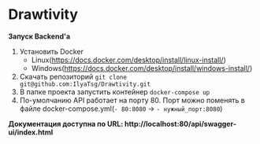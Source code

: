 # Drawtivity
**Запуск Backend'а**
1. Установить Docker
     - Linux(https://docs.docker.com/desktop/install/linux-install/)
     - Windows(https://docs.docker.com/desktop/install/windows-install/)
2. Скачать репозиторий `git clone git@github.com:IlyaTsg/Drawtivity.git`
3. В папке проекта запустить контейнер `docker-compose up`
4. По-умолчанию API работает на порту 80. Порт можно поменять в файле docker-compose.yml(`- 80:8080` -> `- нужный_порт:8080`)

**Документация доступна по URL: http://localhost:80/api/swagger-ui/index.html**